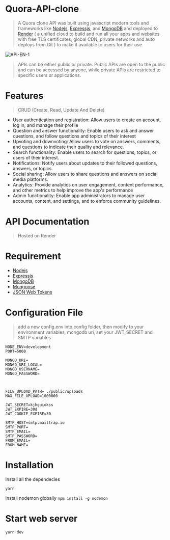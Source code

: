 # Quora-API-clone
> A Quora clone API was built using javascript modern tools and frameworks like [Nodejs](https://nodejs.org/en/), [Expressjs](https://expressjs.com/), and [MongoDB](https://www.mongodb.com/) and deployed to [Render](https://render.com/) ( a unified cloud to build and run all your apps and websites with free TLS certificates, global CDN, private networks and auto deploys from Git )  to make it available to users for their use

![API-EN-1](https://user-images.githubusercontent.com/56930241/224364017-314b64c2-ba5e-4c62-96e0-88a91c57f19d.png)

>APIs can be either public or private. Public APIs are open to the public and can be accessed by anyone, while private APIs are restricted to specific users or applications.

# Features
> CRUD (Create, Read, Update And Delete)

- User authentication and registration: Allow users to create an account, log in, and manage their profile
- Question and answer functionality: Enable users to ask and answer questions, and follow questions and topics of their interest
- Upvoting and downvoting: Allow users to vote on answers, comments, and questions to indicate their quality and relevance.
- Search functionality: Enable users to search for questions, topics, or users of their interest.
- Notifications: Notify users about updates to their followed questions, answers, or topics.
- Social sharing: Allow users to share questions and answers on social media platforms.
- Analytics: Provide analytics on user engagement, content performance, and other metrics to help improve the app's performance
- Admin functionality: Enable app administrators to manage user accounts, content, and settings, and to enforce community guidelines.

# API Documentation
> Hosted on Render

# Requirement
 - [Nodejs](https://nodejs.org/en/)
 - [Expressjs](https://expressjs.com/)
 - [MongoDB](https://www.mongodb.com/)
 - [Mongoose](https://mongoosejs.com/)
 - [JSON Web Tokens](https://jwt.io/)
 
# Configuration File
> add a new config.env into config folder, then modify to your environment variables, mongodb uri, set your JWT_SECRET and SMTP variables
```
NODE_ENV=development
PORT=5000

MONGO_URI=
MONGO_URI_LOCAL=
MONGO_USERNAME=
MONGO_PASSWORD=



FILE_UPLOAD_PATH= ./public/uploads
MAX_FILE_UPLOAD=1000000

JWT_SECRET=kjhguiokss
JWT_EXPIRE=30d
JWT_COOKIE_EXPIRE=30

SMTP_HOST=smtp.mailtrap.io
SMTP_PORT=
SMTP_EMAIL=
SMTP_PASSWORD=
FROM_EMAIL=
FROM_NAME=

```

# Installation

Install all the dependecies

```yarn ```

Install nodemon globally
``` npm install -g nodemon ```

# Start web server

``` yarn dev ```
